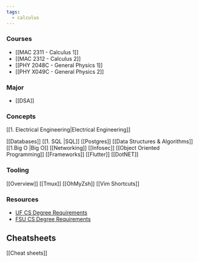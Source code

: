```yaml
---
tags:
  - calculus
---
```

### Courses
- [[MAC 2311 - Calculus 1]]
- [[MAC 2312 - Calculus 2]]
- [[PHY 2048C - General Physics 1]]
- [[PHY X049C - General Physics 2]]
### Major

- [[DSA]]
### Concepts
[[1. Electrical Engineering|Electrical Engineering]]

[[Databases]]
	[[1. SQL |SQL]] 
	[[Postgres]]
[[Data Structures & Algorithms]]
	[[1.Big O |Big O]]
[[Networking]]
	[[Infosec]]
[[Object Oriented Programming]]
[[Frameworks]]
	[[Flutter]]
	[[DotNET]]
### Tooling
[[Overview]]
	[[Tmux]]
	[[OhMyZsh]]
	[[Vim Shortcuts]]
### Resources

- [UF CS Degree Requirements](https://catalog.ufl.edu/UGRD/colleges-schools/UGENG/CPS_BSCS/)
- [FSU CS Degree Requirements](https://www.cs.fsu.edu/academics/undergraduate-programs/bscs-degree-requirements/)

## Cheatsheets

[[Cheat sheets]]
